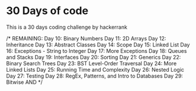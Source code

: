 # 30 Days of code

This is a 30 days coding challenge by hackerrank

/*
REMAINING:
Day 10: Binary Numbers
Day 11: 2D Arrays
Day 12: Inheritance
Day 13: Abstract Classes
Day 14: Scope
Day 15: Linked List
Day 16: Exceptions - String to Integer
Day 17: More Exceptions
Day 18: Queues and Stacks
Day 19: Interfaces
Day 20: Sorting
Day 21: Generics
Day 22: Binary Search Trees
Day 23: BST Level-Order Traversal
Day 24: More Linked Lists
Day 25: Running Time and Complexity
Day 26: Nested Logic
Day 27: Testing
Day 28: RegEx, Patterns, and Intro to Databases
Day 29: Bitwise AND
*/